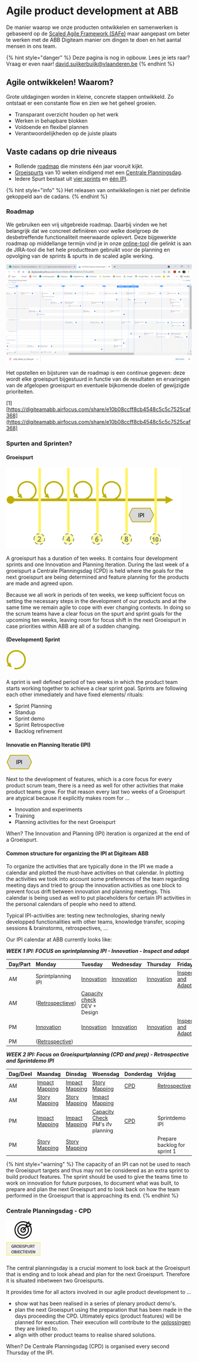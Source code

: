 # Agile product development at ABB

De manier waarop we onze producten ontwikkelen en samenwerken is gebaseerd op de  [Scaled Agile Framework \(SAFe\)](https://www.scaledagileframework.com) maar aangepast om beter te werken met de ABB Digiteam manier om dingen te doen en het aantal mensen in ons team.

{% hint style="danger" %}
Deze pagina is nog in opbouw. Lees je iets raar? Vraag er even naar! [david.suijkerbuijk@vlaanderen.be](mailto:david.suijkerbuijk@vlaanderen.be)
{% endhint %}

## Agile ontwikkelen! Waarom?

Grote uitdagingen worden in kleine, concrete stappen ontwikkeld. Zo ontstaat er een constante flow en zien we het geheel groeien.

* Transparant overzicht houden op het werk 
* Werken in behapbare blokken
* Voldoende en flexibel plannen 
* Verantwoordelijkheden op de juiste plaats

## Vaste cadans op drie niveaus

* Rollende [roadmap](./#roadmap) die minstens één jaar vooruit kijkt. 
* [Groeispurts](./#groeispurt) van 10 weken eindigend met een [Centrale Planningsdag](./#centrale-planningsdag-cpd). 
* Iedere Spurt bestaat uit [vier sprints](./#development-sprint) en [één IPI](./#innovatie-en-planning-iteratie-ipi).

{% hint style="info" %}
Het releasen van ontwikkelingen is niet per definitie gekoppeld aan de cadans.
{% endhint %}

### Roadmap


We gebruiken een vrij uitgebreide roadmap. Daarbij vinden we het belangrijk dat we concreet definiëren voor welke doelgroep de desbetreffende functionaliteit meerwaarde oplevert. Deze bijgewerkte roadmap op middellange termijn vind je in onze [online-tool](https://digiteamabb.airfocus.com/share/e10b08ccff8cb4548c5c5c7525caf368) die gelinkt is aan de JIRA-tool die het hele productteam gebruikt voor de planning en opvolging van de sprints & spurts in de scaled agile werking.

![](../../.gitbook/assets/image%20%2812%29.png)

Het opstellen en bijsturen van de roadmap is een continue gegeven: deze wordt elke groeispurt bijgestuurd in functie van de resultaten en ervaringen van de afgelopen groeispurt en eventuele bijkomende doelen of gewijzigde prioriteiten.

\[1\] [https://digiteamabb.airfocus.com/share/e10b08ccff8cb4548c5c5c7525caf368](https://digiteamabb.airfocus.com/share/e10b08ccff8cb4548c5c5c7525caf368)

### Spurten and Sprinten?

#### Groeispurt

![](../../.gitbook/assets/sprint+ipi.png)

A groeispurt has a duration of ten weeks. It contains four development sprints and one Innovation and Planning Iteration. During the last week of a groeispurt a Centrale Planningsdag \(CPD\) is held where the goals for the next groeispurt are being determined and feature planning for the products are made and agreed upon. 

Because we all work in periods of ten weeks, we keep sufficient focus on setting the necessary steps in the development of our products and at the same time we remain agile to cope with ever changing contexts. In doing so the scrum teams have a clear focus on the spurt and sprint goals for the upcoming ten weeks, leaving room for focus shift in the next Groeispurt in case priorities within ABB are all of a sudden changing. 

#### \(Development\) Sprint

![](../../.gitbook/assets/sprint.png)

A sprint is well defined period of two weeks in which the product team starts working together to achieve a clear sprint goal. Sprints are following each other immediately and have fixed elements/ rituals: 

* Sprint Planning
* Standup
* Sprint demo 
* Sprint Retrospective
* Backlog refinement

#### Innovatie en Planning Iteratie \(IPI\)

![](../../.gitbook/assets/ipi.png)

Next to the development of features, which is a core focus for every product scrum team, there is a need as well for other activities that make product teams grow. For that reason every last two weeks of a Groeispurt are atypical because it explicitly makes room for … 

* Innovation and experiments
* Training
* Planning activities for the next Groeispurt

When? The Innovation and Planning \(IPI\) iteration is organized at the end of a Groeispurt.

#### Common structure for organizing the IPI at Digiteam ABB

To organize the activities that are typically done in the IPI we made a calendar and plotted the must-have activities on that calendar. In plotting the activities we took into account some preferences of the team regarding meeting days and tried to group the innovation activities as one block to prevent focus drift between innovation and planning meetings. This calendar is being used as well to put placeholders for certain IPI activities in the personal calendars of people who need to attend. 

Typical IPI-activities are: testing new technologies, sharing newly developped functionalities with other teams, knowledge transfer, scoping sessions & brainstorms, retrospectives,  …

Our IPI calendar at ABB currently looks like:

_**WEEK 1 IPI: FOCUS on sprintplanning IPI - Innovation - Inspect and adapt**_

| Day/Part | Monday | Tuesday | Wednesday | Thursday | Friday |
| :--- | :--- | :--- | :--- | :--- | :--- |
| AM | Sprintplanning IPI | [Innovation](innovation.md) | [Innovation](innovation.md) | [Innovation](innovation.md) | [Inspect and Adapt](inspect-and-adapt.md) |
| AM | \([Retrospectieve](retrospective.md)\) | [Capacity check](capacity-check.md) DEV + Design |  |  |  |
| PM | [Innovation](innovation.md) | [Innovation](innovation.md) | [Innovation](innovation.md) | [Innovation](innovation.md) | [Inspect and Adapt](inspect-and-adapt.md) |
| PM | \([Retrospective](retrospective.md)\) |  |  |  |  |

_**WEEK 2 IPI: Focus on Groeispurtplanning \(CPD and prep\) - Retrospective and Sprintdemo IPI**_

| Dag/Deel | Maandag | Dinsdag | Woensdag | Donderdag | Vrijdag |
| :--- | :--- | :--- | :--- | :--- | :--- |
| AM | [Impact Mapping](impact-mapping.md) | [Impact Mapping](impact-mapping.md) | [Story Mapping](story-mapping.md) | [CPD](./#centrale-planningsdag-cpd) | [Retrospective](retrospective.md) |
| AM | [Story Mapping](story-mapping.md) | [Story Mapping](story-mapping.md) | [Impact Mapping](impact-mapping.md) |  |  |
| PM | [Impact Mapping](impact-mapping.md) | [Impact Mapping](impact-mapping.md) | [Capacity Check](capacity-check.md) PM's ifv planning | [CPD](./#centrale-planningsdag-cpd) | Sprintdemo IPI |
| PM | [Story Mapping](story-mapping.md) | [Story Mapping](story-mapping.md) |  |  | Prepare backlog for sprint 1 |

{% hint style="warning" %}
The capacity of an IPI can not be used to reach the Groeispurt targets and thus may not be considered as an extra sprint to build product features. The sprint should be used to give the teams time to work on innovation for future purposes, to document what was built, to prepare and plan the next Groeispurt and to look back on how the team performed in the Groeispurt that is approaching its end.
{% endhint %}

### Centrale Planningsdag - CPD

![](../../.gitbook/assets/cpd.png)

The central planningsday is a crucial moment to look back at the Groeispurt that is ending and to look ahead and plan for the next Groeispurt. Therefore it is situated inbetween two Groeispurts. 

It provides time for all actors involved in our agile product development to … 

* show wat has been realised in a series of plenary product demo's.
* plan the next Groeispurt using the preparation that has been made in the days proceeding the CPD. Ultimately epics \(product features\) will be planned for execution. Their execution will contribute to the  [oplossingen](../levensloop-van-een-oplossing.md#oplossingen-hoe) they are linked to.
* align with other product teams to realise shared solutions. 

When? De Centrale Planningsdag \(CPD\) is organised every second Thursday of the IPI.

